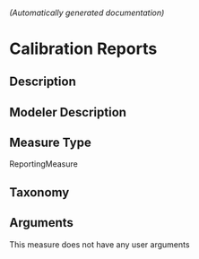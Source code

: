 

###### (Automatically generated documentation)

# Calibration Reports

## Description


## Modeler Description


## Measure Type
ReportingMeasure

## Taxonomy


## Arguments




This measure does not have any user arguments


